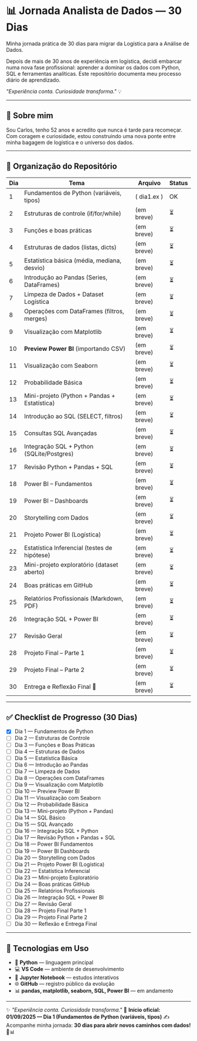 # 📊 Jornada Analista de Dados — 30 Dias  
Minha jornada prática de 30 dias para migrar da Logística para a Análise de Dados.  

Depois de mais de 30 anos de experiência em logística, decidi embarcar numa nova fase profissional: aprender a dominar os dados com Python, SQL e ferramentas analíticas. Este repositório documenta meu processo diário de aprendizado.  

*"Experiência conta. Curiosidade transforma."* 💡  

---

## 🧭 Sobre mim  
Sou Carlos, tenho 52 anos e acredito que nunca é tarde para recomeçar.  
Com coragem e curiosidade, estou construindo uma nova ponte entre minha bagagem de logística e o universo dos dados.  

---

## 📂 Organização do Repositório  

| Dia | Tema | Arquivo | Status |
|-----|------|---------|--------|
| 1   | Fundamentos de Python (variáveis, tipos) | ( dia1.ex ) |  OK  |
| 2   | Estruturas de controle (if/for/while)   | (em breve) |  ⏳  |
| 3   | Funções e boas práticas | (em breve) |  ⏳  |
| 4   | Estruturas de dados (listas, dicts) | (em breve) |  ⏳  |
| 5   | Estatística básica (média, mediana, desvio) | (em breve) |  ⏳  |
| 6   | Introdução ao Pandas (Series, DataFrames) | (em breve) |  ⏳  |
| 7   | Limpeza de Dados + Dataset Logística | (em breve) |  ⏳  |
| 8   | Operações com DataFrames (filtros, merges) | (em breve) |  ⏳  |
| 9   | Visualização com Matplotlib | (em breve) |  ⏳  |
| 10  | **Preview Power BI** (importando CSV) | (em breve) |  ⏳  |
| 11  | Visualização com Seaborn | (em breve) |  ⏳  |
| 12  | Probabilidade Básica | (em breve) |  ⏳  |
| 13  | Mini-projeto (Python + Pandas + Estatística) | (em breve) |  ⏳  |
| 14  | Introdução ao SQL (SELECT, filtros) | (em breve) |  ⏳  |
| 15  | Consultas SQL Avançadas | (em breve) |  ⏳  |
| 16  | Integração SQL + Python (SQLite/Postgres) | (em breve) |  ⏳  |
| 17  | Revisão Python + Pandas + SQL | (em breve) |  ⏳  |
| 18  | Power BI – Fundamentos | (em breve) |  ⏳  |
| 19  | Power BI – Dashboards | (em breve) |  ⏳  |
| 20  | Storytelling com Dados | (em breve) |  ⏳  |
| 21  | Projeto Power BI (Logística) | (em breve) |  ⏳  |
| 22  | Estatística Inferencial (testes de hipótese) | (em breve) |  ⏳  |
| 23  | Mini-projeto exploratório (dataset aberto) | (em breve) |  ⏳  |
| 24  | Boas práticas em GitHub | (em breve) |  ⏳  |
| 25  | Relatórios Profissionais (Markdown, PDF) | (em breve) |  ⏳  |
| 26  | Integração SQL + Power BI | (em breve) |  ⏳  |
| 27  | Revisão Geral | (em breve) |  ⏳  |
| 28  | Projeto Final – Parte 1 | (em breve) |  ⏳  |
| 29  | Projeto Final – Parte 2 | (em breve) |  ⏳  |
| 30  | Entrega e Reflexão Final 🎯 | (em breve) |  ⏳  |

---

## ✅ Checklist de Progresso (30 Dias)  

- [x] Dia 1 — Fundamentos de Python  
- [ ] Dia 2 — Estruturas de Controle  
- [ ] Dia 3 — Funções e Boas Práticas  
- [ ] Dia 4 — Estruturas de Dados  
- [ ] Dia 5 — Estatística Básica  
- [ ] Dia 6 — Introdução ao Pandas  
- [ ] Dia 7 — Limpeza de Dados  
- [ ] Dia 8 — Operações com DataFrames  
- [ ] Dia 9 — Visualização com Matplotlib  
- [ ] Dia 10 — Preview Power BI  
- [ ] Dia 11 — Visualização com Seaborn  
- [ ] Dia 12 — Probabilidade Básica  
- [ ] Dia 13 — Mini-projeto (Python + Pandas)  
- [ ] Dia 14 — SQL Básico  
- [ ] Dia 15 — SQL Avançado  
- [ ] Dia 16 — Integração SQL + Python  
- [ ] Dia 17 — Revisão Python + Pandas + SQL  
- [ ] Dia 18 — Power BI Fundamentos  
- [ ] Dia 19 — Power BI Dashboards  
- [ ] Dia 20 — Storytelling com Dados  
- [ ] Dia 21 — Projeto Power BI (Logística)  
- [ ] Dia 22 — Estatística Inferencial  
- [ ] Dia 23 — Mini-projeto Exploratório  
- [ ] Dia 24 — Boas práticas GitHub  
- [ ] Dia 25 — Relatórios Profissionais  
- [ ] Dia 26 — Integração SQL + Power BI  
- [ ] Dia 27 — Revisão Geral  
- [ ] Dia 28 — Projeto Final Parte 1  
- [ ] Dia 29 — Projeto Final Parte 2  
- [ ] Dia 30 — Reflexão e Entrega Final  

---

## 🧪 Tecnologias em Uso  
- 🐍 **Python** — linguagem principal  
- 💻 **VS Code** — ambiente de desenvolvimento  
- 📓 **Jupyter Notebook** — estudos interativos  
- 🌐 **GitHub** — registro público da evolução  
- 📊 **pandas, matplotlib, seaborn, SQL, Power BI** — em andamento  

---

✨ *"Experiência conta. Curiosidade transforma."* 
🚀 **Início oficial: 01/09/2025 — Dia 1 (Fundamentos de Python (variáveis, tipos)** 
✍️ Acompanhe minha jornada: **30 dias para abrir novos caminhos com dados!** 💪📊  
